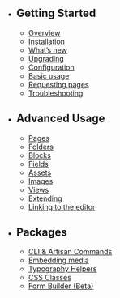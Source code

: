 - ## Getting Started
    - [Overview](/{{route}}/{{version}}/overview)
    - [Installation](/{{route}}/{{version}}/installation)
    - [What’s new](/{{route}}/{{version}}/whats-new)
    - [Upgrading](/{{route}}/{{version}}/upgrading)
    - [Configuration](/{{route}}/{{version}}/configuration)
    - [Basic usage](/{{route}}/{{version}}/basic-usage)
    - [Requesting pages](/{{route}}/{{version}}/requesting-pages)
    - [Troubleshooting](/{{route}}/{{version}}/troubleshooting)
    
- ## Advanced Usage
    - [Pages](/{{route}}/{{version}}/pages)
    - [Folders](/{{route}}/{{version}}/folders)
    - [Blocks](/{{route}}/{{version}}/blocks)
    - [Fields](/{{route}}/{{version}}/fields)
    - [Assets](/{{route}}/{{version}}/assets)
    - [Images](/{{route}}/{{version}}/images)
    - [Views](/{{route}}/{{version}}/views)
    - [Extending](/{{route}}/{{version}}/traits)
    - [Linking to the editor](/{{route}}/{{version}}/linking-the-visual-editor)

- ## Packages
    - [CLI & Artisan Commands](/{{route}}/{{version}}/cli)
    - [Embedding media](/{{route}}/{{version}}/embedding-media)
    - [Typography Helpers](/{{route}}/{{version}}/typography)
    - [CSS Classes](/{{route}}/{{version}}/css-classes)
    - [Form Builder (Beta)](/{{route}}/{{version}}/laravel-storyblok-forms)
